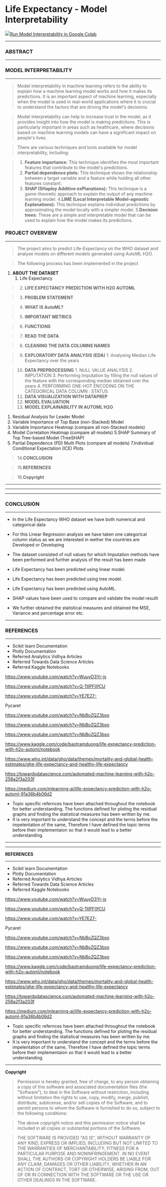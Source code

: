 # Life Expectancy - Model Interpretability

<a href="https://colab.research.google.com/drive/1CXLCLrwaLJGzGA7rxJrsCsz0sdhlEkOK?usp=sharing">
<img src="https://www.tensorflow.org/images/colab_logo_32px.png" />Run Model Interpretability in Google Colab</a>



<hr>
<h3> ABSTRACT</h3>
<hr>


### **MODEL INTERPRETABILITY**


---

>Model interpretability in machine learning refers to the ability to explain how a machine learning model works and how it makes its predictions. It is an important aspect of machine learning, especially when the model is used in real-world applications where it is crucial to understand the factors that are driving the model's decisions.

> Model interpretability can help to increase trust in the model, as it provides insight into how the model is making predictions. This is particularly important in areas such as healthcare, where decisions based on machine learning models can have a significant impact on people's lives.

> There are various techniques and tools available for model interpretability, including:

> 1. **Feature importance:** This technique identifies the most important features that contribute to the model's predictions.
> 2. **Partial dependence plots:** This technique shows the relationship between a target variable and a feature while holding all other features constant.
> 3. **SHAP (SHapley Additive exPlanations):** This technique is a game-theoretic approach to explain the output of any machine learning model.
> 4.**LIME (Local Interpretable Model-agnostic Explanations):** This technique explains individual predictions by approximating the model locally with a simpler model.
> 5.**Decision trees:** These are a simple and interpretable model that can be used to explain how the model makes its predictions.
<h3> PROJECT OVERVIEW</h3>
  

---



> The project aims to predict Life-Expectancy on the WHO dataset and analyse models on different models generated using AutoML H2O.



> The following process has been implemented in the project
1.   **ABOUT THE DATASET**
      1. Life Expectancy

> 2.  **LIFE EXPECTANCY PREDICTION WITH H2O AUTOML**

> 3. **PROBLEM STATEMENT**

> 4. **WHAT IS AutoML?**

> 5. **IMPORTANT METRICS**

> 6. **FUNCTIONS**


> 7. **READ THE DATA**

> 8. **CLEANING THE DATA COLUMNS NAMES**


>9. **EXPLORATORY DATA ANALYSIS (EDA)**
      1. Analysing Median Life Expectancy over the years
      


>10. **DATA PREPROCESSING**
      1. NULL VALUE ANALYSIS
      2. IMPUTATION
      3. Performing Imputation by filling the null values of the feature with the corresponding median obtained over the years
      4. PERFORMING ONE-HOT ENCODING ON THE CATEGORICAL DATA COLUMN : STATUS
>11. **DATA VISUALIZATION WITH DATAPREP**
>12. **MODEL EVALUATION**
>13. **MODEL EXPLAINABILITY IN AUTOML H2O**
 1. Residual Analysis for Leader Model
  2. Variable Importance of Top Base (non-Stacked) Model
 3. Variable Importance Heatmap (compare all non-Stacked models)
 4. Model Correlation Heatmap (compare all models)
 5.SHAP Summary of Top Tree-based Model (TreeSHAP)
 6. Partial Dependence (PD) Multi Plots (compare all models)
 7.Individual Conditional Expectation (ICE) Plots
 
 >14.**CONCLUSION**
 
 >15.**REFERENCES**
 
 >16.**Copyright**



---


---



---


### **CONCLUSION**

---


*   In the Life Expectancy WHO dataset we have both numerical and categorical data

*   For this Linear Regression analysis we have taken one categorical column status as we are interested in wether the countries are Developed or Developing

*   The dataset consisted of null values for which Imputation methods have been performed and further analysis of the result has been made

*   Life Expectancy has been predicted using linear model.

*   Life Expectancy has been predicted using tree model.

*   Life Expectancy has been predicted using AutoML.

*   SHAP values have been used to compare and validate the model resullt


*   We further obtained the statistical measures and obtained the MSE, Variance and percentage error etc.





---
### **REFERENCES**

---


*  Scikit learn Documentation
*  Plotly Documentation
*  Referred Analytics Vidhya Articles
*  Referred Towards Data Science Articles
* Referred Kaggle Notebooks

https://www.youtube.com/watch?v=WuuyD3Yr-js

https://www.youtube.com/watch?v=Q-TtIPF0fCU

https://www.youtube.com/watch?v=YE7E27-

Pycaret

https://www.youtube.com/watch?v=NbBoZQZ3bxo

https://www.youtube.com/watch?v=NbBoZQZ3bxo

https://www.youtube.com/watch?v=NbBoZQZ3bxo

https://www.kaggle.com/code/baotramduong/life-expectancy-prediction-with-h2o-automl/notebook

https://www.who.int/data/gho/data/themes/mortality-and-global-health-estimates/ghe-life-expectancy-and-healthy-life-expectancy

https://towardsdatascience.com/automated-machine-learning-with-h2o-258a2f3a203f

https://medium.com/mlearning-ai/life-expectancy-prediction-with-h2o-automl-91a36b4b06d2



*  Topic specific refernces have been attached throughout the notebook for better understanding. The functions defined for ploting the residual graphs and finding the statistical measures has been written by me. 
*  It is very important to understand the concept and the terms before the impelentation of the same, Therefore I have defined the topic terms before their implementaion so that it would lead to a better understanding.

---







---
**REFERENCES**

---


*  Scikit learn Documentation
*  Plotly Documentation
*  Referred Analytics Vidhya Articles
*  Referred Towards Data Science Articles
* Referred Kaggle Notebooks

https://www.youtube.com/watch?v=WuuyD3Yr-js

https://www.youtube.com/watch?v=Q-TtIPF0fCU

https://www.youtube.com/watch?v=YE7E27-

Pycaret

https://www.youtube.com/watch?v=NbBoZQZ3bxo

https://www.youtube.com/watch?v=NbBoZQZ3bxo

https://www.youtube.com/watch?v=NbBoZQZ3bxo

https://www.kaggle.com/code/baotramduong/life-expectancy-prediction-with-h2o-automl/notebook

https://www.who.int/data/gho/data/themes/mortality-and-global-health-estimates/ghe-life-expectancy-and-healthy-life-expectancy

https://towardsdatascience.com/automated-machine-learning-with-h2o-258a2f3a203f

https://medium.com/mlearning-ai/life-expectancy-prediction-with-h2o-automl-91a36b4b06d2



*  Topic specific refernces have been attached throughout the notebook for better understanding. The functions defined for ploting the residual graphs and finding the statistical measures has been written by me. 
*  It is very important to understand the concept and the terms before the impelentation of the same, Therefore I have defined the topic terms before their implementaion so that it would lead to a better understanding.

---

**Copyright**


> Permission is hereby granted, free of charge, to any person obtaining a copy of this software and associated documentation files (the "Software"), to deal in the Software without restriction, including without limitation the rights to use, copy, modify, merge, publish, distribute, sublicense, and/or sell copies of the Software, and to permit persons to whom the Software is furnished to do so, subject to the following conditions:



> The above copyright notice and this permission notice shall be included in all copies or substantial portions of the Software.



>  THE SOFTWARE IS PROVIDED "AS IS", WITHOUT WARRANTY OF ANY KIND, EXPRESS OR IMPLIED, INCLUDING BUT NOT LIMITED TO THE WARRANTIES OF MERCHANTABILITY, FITNESS FOR A PARTICULAR PURPOSE AND NONINFRINGEMENT. IN NO EVENT SHALL THE AUTHORS OR COPYRIGHT HOLDERS BE LIABLE FOR ANY CLAIM, DAMAGES OR OTHER LIABILITY, WHETHER IN AN ACTION OF CONTRACT, TORT OR OTHERWISE, ARISING FROM, OUT OF OR IN CONNECTION WITH THE SOFTWARE OR THE USE OR OTHER DEALINGS IN THE SOFTWARE.

































